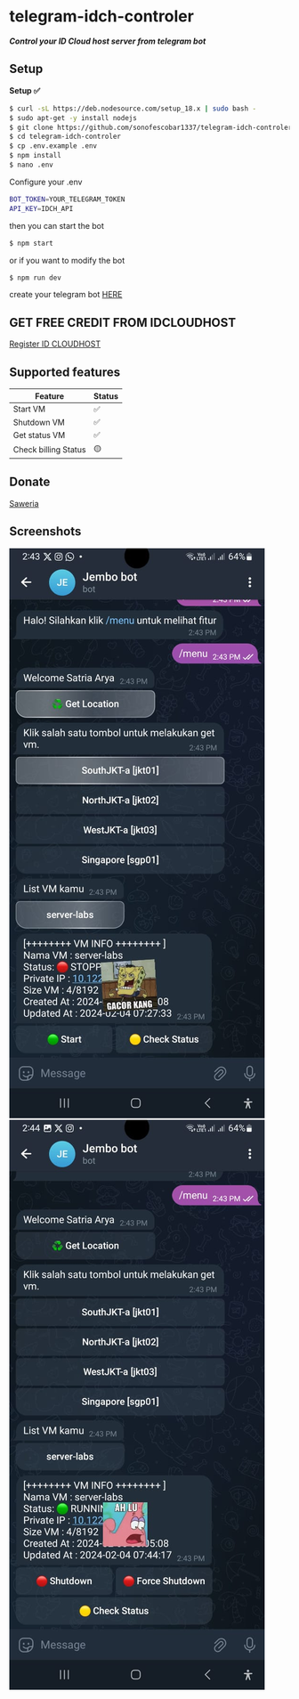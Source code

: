 # telegram-idch-controler
***Control your ID Cloud host server from telegram bot***

## Setup
**Setup ✅**


```bash
$ curl -sL https://deb.nodesource.com/setup_18.x | sudo bash -
$ sudo apt-get -y install nodejs
$ git clone https://github.com/sonofescobar1337/telegram-idch-controler
$ cd telegram-idch-controler
$ cp .env.example .env
$ npm install
$ nano .env
```
Configure your .env 

```bash
BOT_TOKEN=YOUR_TELEGRAM_TOKEN
API_KEY=IDCH_API
```

then you can start the bot

```bash
$ npm start
```

or if you want to modify the bot

```bash
$ npm run dev
```

create your telegram bot [HERE](https://t.me/BotFather)

## GET FREE CREDIT FROM IDCLOUDHOST 
[Register ID CLOUDHOST](https://console.idcloudhost.com/referral/35q7jb)

## Supported features

| Feature  | Status |
| ------------- | ------------- |
| Start VM  | ✅  |
| Shutdown VM   | ✅  |
| Get status VM  | ✅  |
| Check billing Status | 🟡  |


## Donate
[Saweria](https://saweria.co/sonofescobar1337) <br>


## Screenshots
![Screenshots 1](https://github.com/sonofescobar1337/telegram-idch-controler/blob/main/skringsut/skringsut-1.jpg?raw=true) <br>
![Screenshots 2](https://github.com/sonofescobar1337/telegram-idch-controler/blob/main/skringsut/skringsut-2.jpg?raw=true) <br>